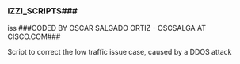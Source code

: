 ### IZZI_SCRIPTS###
iss
###CODED BY OSCAR SALGADO ORTIZ - OSCSALGA AT CISCO.COM###

Script to correct the low traffic issue case, caused by a DDOS attack
